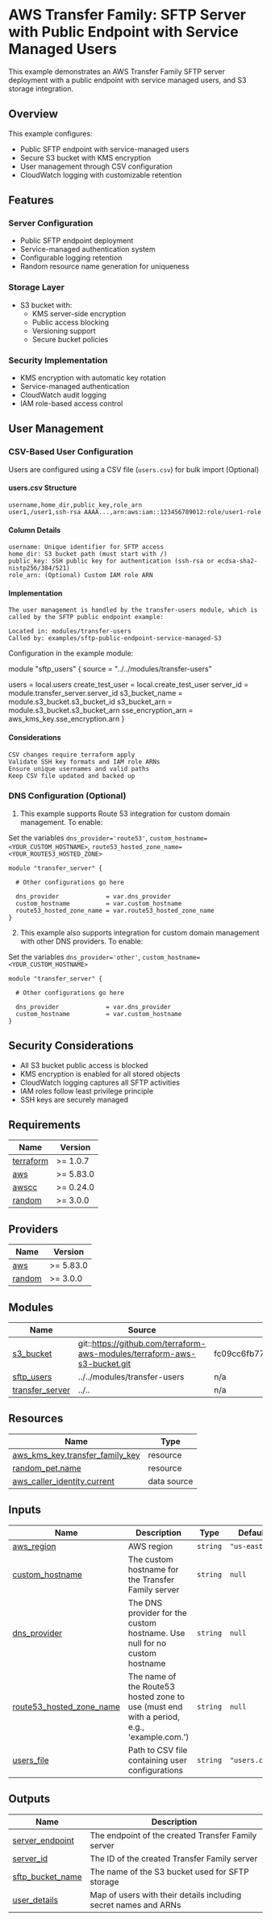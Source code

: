 <!-- BEGIN_TF_DOCS -->
# AWS Transfer Family: SFTP Server with Public Endpoint with Service Managed Users

This example demonstrates an AWS Transfer Family SFTP server deployment with a public endpoint with service managed users, and S3 storage integration.

## Overview

This example configures:

- Public SFTP endpoint with service-managed users
- Secure S3 bucket with KMS encryption
- User management through CSV configuration
- CloudWatch logging with customizable retention

## Features

### Server Configuration

- Public SFTP endpoint deployment
- Service-managed authentication system
- Configurable logging retention
- Random resource name generation for uniqueness

### Storage Layer

- S3 bucket with:
  - KMS server-side encryption
  - Public access blocking
  - Versioning support
  - Secure bucket policies

### Security Implementation

- KMS encryption with automatic key rotation
- Service-managed authentication
- CloudWatch audit logging
- IAM role-based access control

## User Management

### CSV-Based User Configuration

Users are configured using a CSV file (`users.csv`) for bulk import (Optional)

#### users.csv Structure

```csv
username,home_dir,public_key,role_arn
user1,/user1,ssh-rsa AAAA...,arn:aws:iam::123456789012:role/user1-role
```

#### Column Details

```
username: Unique identifier for SFTP access
home_dir: S3 bucket path (must start with /)
public_key: SSH public key for authentication (ssh-rsa or ecdsa-sha2-nistp256/384/521)
role_arn: (Optional) Custom IAM role ARN
```

#### Implementation

```
The user management is handled by the transfer-users module, which is called by the SFTP public endpoint example:

Located in: modules/transfer-users
Called by: examples/sftp-public-endpoint-service-managed-S3
```

Configuration in the example module:

module "sftp\_users" {
source = "../../modules/transfer-users"

users = local.users
create\_test\_user = local.create\_test\_user
server\_id = module.transfer\_server.server\_id
s3\_bucket\_name = module.s3\_bucket.s3\_bucket\_id
s3\_bucket\_arn = module.s3\_bucket.s3\_bucket\_arn
sse\_encryption\_arn = aws\_kms\_key.sse\_encryption.arn
}

#### Considerations

```
CSV changes require terraform apply
Validate SSH key formats and IAM role ARNs
Ensure unique usernames and valid paths
Keep CSV file updated and backed up
```

### DNS Configuration (Optional)

1. This example supports Route 53 integration for custom domain management. To enable:

Set the variables `dns_provider='route53'`, `custom_hostname=<YOUR_CUSTOM_HOSTNAME>`, `route53_hosted_zone_name=<YOUR_ROUTE53_HOSTED_ZONE>`

```hcl
module "transfer_server" {

  # Other configurations go here

  dns_provider             = var.dns_provider
  custom_hostname          = var.custom_hostname
  route53_hosted_zone_name = var.route53_hosted_zone_name
}
```

2. This example also supports integration for custom domain management with other DNS providers. To enable:

Set the variables `dns_provider='other'`, `custom_hostname=<YOUR_CUSTOM_HOSTNAME>`

```hcl
module "transfer_server" {

  # Other configurations go here

  dns_provider             = var.dns_provider
  custom_hostname          = var.custom_hostname
}
```

## Security Considerations

- All S3 bucket public access is blocked
- KMS encryption is enabled for all stored objects
- CloudWatch logging captures all SFTP activities
- IAM roles follow least privilege principle
- SSH keys are securely managed

## Requirements

| Name | Version |
|------|---------|
| <a name="requirement_terraform"></a> [terraform](#requirement\_terraform) | >= 1.0.7 |
| <a name="requirement_aws"></a> [aws](#requirement\_aws) | >= 5.83.0 |
| <a name="requirement_awscc"></a> [awscc](#requirement\_awscc) | >= 0.24.0 |
| <a name="requirement_random"></a> [random](#requirement\_random) | >= 3.0.0 |

## Providers

| Name | Version |
|------|---------|
| <a name="provider_aws"></a> [aws](#provider\_aws) | >= 5.83.0 |
| <a name="provider_random"></a> [random](#provider\_random) | >= 3.0.0 |

## Modules

| Name | Source | Version |
|------|--------|---------|
| <a name="module_s3_bucket"></a> [s3\_bucket](#module\_s3\_bucket) | git::https://github.com/terraform-aws-modules/terraform-aws-s3-bucket.git | fc09cc6fb779b262ce1bee5334e85808a107d8a3 |
| <a name="module_sftp_users"></a> [sftp\_users](#module\_sftp\_users) | ../../modules/transfer-users | n/a |
| <a name="module_transfer_server"></a> [transfer\_server](#module\_transfer\_server) | ../.. | n/a |

## Resources

| Name | Type |
|------|------|
| [aws_kms_key.transfer_family_key](https://registry.terraform.io/providers/hashicorp/aws/latest/docs/resources/kms_key) | resource |
| [random_pet.name](https://registry.terraform.io/providers/hashicorp/random/latest/docs/resources/pet) | resource |
| [aws_caller_identity.current](https://registry.terraform.io/providers/hashicorp/aws/latest/docs/data-sources/caller_identity) | data source |

## Inputs

| Name | Description | Type | Default | Required |
|------|-------------|------|---------|:--------:|
| <a name="input_aws_region"></a> [aws\_region](#input\_aws\_region) | AWS region | `string` | `"us-east-1"` | no |
| <a name="input_custom_hostname"></a> [custom\_hostname](#input\_custom\_hostname) | The custom hostname for the Transfer Family server | `string` | `null` | no |
| <a name="input_dns_provider"></a> [dns\_provider](#input\_dns\_provider) | The DNS provider for the custom hostname. Use null for no custom hostname | `string` | `null` | no |
| <a name="input_route53_hosted_zone_name"></a> [route53\_hosted\_zone\_name](#input\_route53\_hosted\_zone\_name) | The name of the Route53 hosted zone to use (must end with a period, e.g., 'example.com.') | `string` | `null` | no |
| <a name="input_users_file"></a> [users\_file](#input\_users\_file) | Path to CSV file containing user configurations | `string` | `"users.csv"` | no |

## Outputs

| Name | Description |
|------|-------------|
| <a name="output_server_endpoint"></a> [server\_endpoint](#output\_server\_endpoint) | The endpoint of the created Transfer Family server |
| <a name="output_server_id"></a> [server\_id](#output\_server\_id) | The ID of the created Transfer Family server |
| <a name="output_sftp_bucket_name"></a> [sftp\_bucket\_name](#output\_sftp\_bucket\_name) | The name of the S3 bucket used for SFTP storage |
| <a name="output_user_details"></a> [user\_details](#output\_user\_details) | Map of users with their details including secret names and ARNs |
<!-- END_TF_DOCS -->